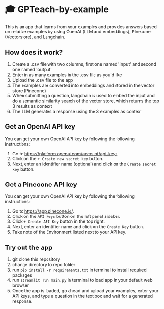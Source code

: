 # 🎓 GPTeach-by-example

This is an app that learns from your examples and provides answers based on relative examples by using OpenAI (LLM and embeddings), Pinecone (Vectorstore), and Langchain.

## How does it work?

1. Create a .csv file with two columns, first one named 'input' and second one named 'output'
2. Enter in as many examples in the .csv file as you'd like
3. Upload the .csv file to the app
4. The examples are converted into embeddings and stored in the vector store (Pinecone)
5. When submitting a question, langchain is used to embed the input and do a semantic similarity search of the vector store, which returns the top 3 results as context
6. The LLM generates a response using the 3 examples as context

## Get an OpenAI API key

You can get your own OpenAI API key by following the following instructions:
1. Go to https://platform.openai.com/account/api-keys.
2. Click on the `+ Create new secret key` button.
3. Next, enter an identifier name (optional) and click on the `Create secret key` button.

## Get a Pinecone API key

You can get your own OpenAI API key by following the following instructions:
1. Go to https://app.pinecone.io/.
2. Click on the `API Keys` button on the left panel sidebar.
3. Click `+ Create API Key` button in the top right.
3. Next, enter an identifier name and click on the `Create Key` button.
4. Take note of the Environment listed next to your API key.

## Try out the app

1. git clone this repository
2. change directory to repo folder
3. run `pip install -r requirements.txt` in terminal to install required packages
3. run `streamlit run main.py` in terminal to load app in your default web browser
4. Once the app is loaded, go ahead and upload your examples, enter your API keys, and type a question in the text box and wait for a generated response.

